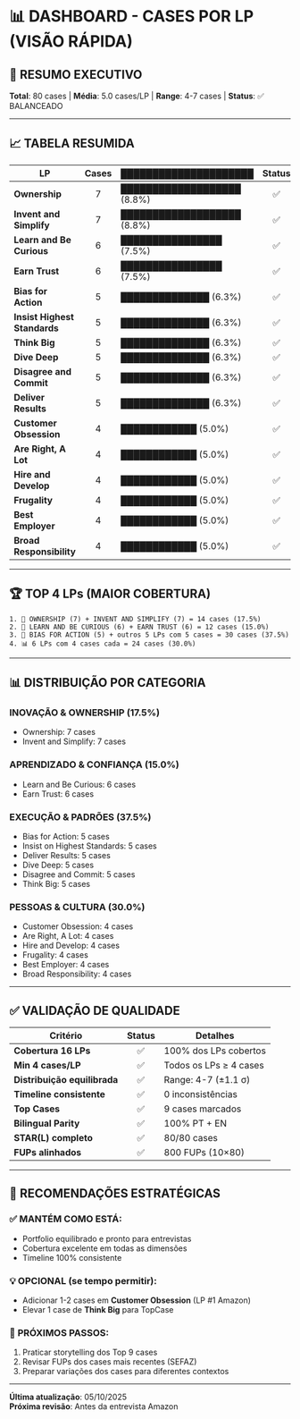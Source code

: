 # 📊 DASHBOARD - CASES POR LP (VISÃO RÁPIDA)

## 🎯 RESUMO EXECUTIVO

**Total**: 80 cases | **Média**: 5.0 cases/LP | **Range**: 4-7 cases | **Status**: ✅ BALANCEADO

---

## 📈 TABELA RESUMIDA

| LP | Cases | █████████████████████ | Status |
|---|:-----:|---|:------:|
| **Ownership** | 7 | ███████████████████ (8.8%) | ✅ |
| **Invent and Simplify** | 7 | ███████████████████ (8.8%) | ✅ |
| **Learn and Be Curious** | 6 | ████████████████ (7.5%) | ✅ |
| **Earn Trust** | 6 | ████████████████ (7.5%) | ✅ |
| **Bias for Action** | 5 | ██████████████ (6.3%) | ✅ |
| **Insist Highest Standards** | 5 | ██████████████ (6.3%) | ✅ |
| **Think Big** | 5 | ██████████████ (6.3%) | ✅ |
| **Dive Deep** | 5 | ██████████████ (6.3%) | ✅ |
| **Disagree and Commit** | 5 | ██████████████ (6.3%) | ✅ |
| **Deliver Results** | 5 | ██████████████ (6.3%) | ✅ |
| **Customer Obsession** | 4 | ████████████ (5.0%) | ✅ |
| **Are Right, A Lot** | 4 | ████████████ (5.0%) | ✅ |
| **Hire and Develop** | 4 | ████████████ (5.0%) | ✅ |
| **Frugality** | 4 | ████████████ (5.0%) | ✅ |
| **Best Employer** | 4 | ████████████ (5.0%) | ✅ |
| **Broad Responsibility** | 4 | ████████████ (5.0%) | ✅ |

---

## 🏆 TOP 4 LPs (MAIOR COBERTURA)

```
1. 🥇 OWNERSHIP (7) + INVENT AND SIMPLIFY (7) = 14 cases (17.5%)
2. 🥈 LEARN AND BE CURIOUS (6) + EARN TRUST (6) = 12 cases (15.0%)
3. 🥉 BIAS FOR ACTION (5) + outros 5 LPs com 5 cases = 30 cases (37.5%)
4. 📊 6 LPs com 4 cases cada = 24 cases (30.0%)
```

---

## 📊 DISTRIBUIÇÃO POR CATEGORIA

### **INOVAÇÃO & OWNERSHIP** (17.5%)
- Ownership: 7 cases
- Invent and Simplify: 7 cases

### **APRENDIZADO & CONFIANÇA** (15.0%)
- Learn and Be Curious: 6 cases
- Earn Trust: 6 cases

### **EXECUÇÃO & PADRÕES** (37.5%)
- Bias for Action: 5 cases
- Insist on Highest Standards: 5 cases
- Deliver Results: 5 cases
- Dive Deep: 5 cases
- Disagree and Commit: 5 cases
- Think Big: 5 cases

### **PESSOAS & CULTURA** (30.0%)
- Customer Obsession: 4 cases
- Are Right, A Lot: 4 cases
- Hire and Develop: 4 cases
- Frugality: 4 cases
- Best Employer: 4 cases
- Broad Responsibility: 4 cases

---

## ✅ VALIDAÇÃO DE QUALIDADE

| Critério | Status | Detalhes |
|---|:------:|---|
| **Cobertura 16 LPs** | ✅ | 100% dos LPs cobertos |
| **Min 4 cases/LP** | ✅ | Todos os LPs ≥ 4 cases |
| **Distribuição equilibrada** | ✅ | Range: 4-7 (±1.1 σ) |
| **Timeline consistente** | ✅ | 0 inconsistências |
| **Top Cases** | ✅ | 9 cases marcados |
| **Bilingual Parity** | ✅ | 100% PT + EN |
| **STAR(L) completo** | ✅ | 80/80 cases |
| **FUPs alinhados** | ✅ | 800 FUPs (10×80) |

---

## 🎯 RECOMENDAÇÕES ESTRATÉGICAS

### ✅ **MANTÉM COMO ESTÁ:**
- Portfolio equilibrado e pronto para entrevistas
- Cobertura excelente em todas as dimensões
- Timeline 100% consistente

### 💡 **OPCIONAL (se tempo permitir):**
- Adicionar 1-2 cases em **Customer Obsession** (LP #1 Amazon)
- Elevar 1 case de **Think Big** para TopCase

### 🚀 **PRÓXIMOS PASSOS:**
1. Praticar storytelling dos Top 9 cases
2. Revisar FUPs dos cases mais recentes (SEFAZ)
3. Preparar variações dos cases para diferentes contextos

---

**Última atualização**: 05/10/2025  
**Próxima revisão**: Antes da entrevista Amazon
